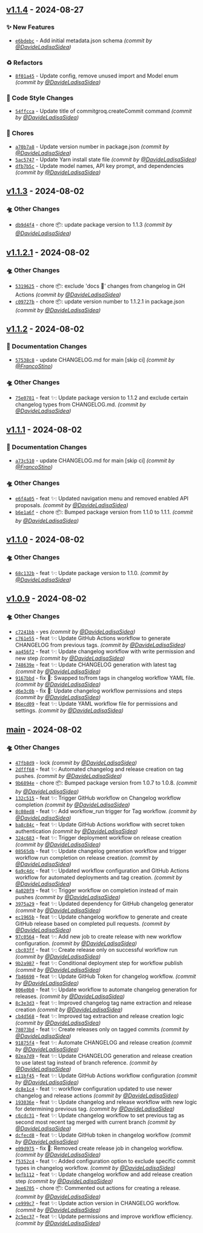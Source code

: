 ## [v1.1.4] - 2024-08-27
### :sparkles: New Features
- [`e6bdebc`](https://github.com/FrancoStino/commitgroq/commit/e6bdebc43c175d2541e81a188eabc668d739f565) - Add initial metadata.json schema *(commit by [@DavideLadisaSidea](https://github.com/DavideLadisaSidea))*

### :recycle: Refactors
- [`8f01a45`](https://github.com/FrancoStino/commitgroq/commit/8f01a4575613f32c98fa0cacd477839c6abd62af) - Update config, remove unused import and Model enum *(commit by [@DavideLadisaSidea](https://github.com/DavideLadisaSidea))*

### :art: Code Style Changes
- [`54ffcca`](https://github.com/FrancoStino/commitgroq/commit/54ffcca6f53c77b55fc1f4fcde98c8ce6cd697a8) - Update title of commitgroq.createCommit command *(commit by [@DavideLadisaSidea](https://github.com/DavideLadisaSidea))*

### :wrench: Chores
- [`a70b7a8`](https://github.com/FrancoStino/commitgroq/commit/a70b7a884b6df61f0cbf141326aa0806c0c806e2) - Update version number in package.json *(commit by [@DavideLadisaSidea](https://github.com/DavideLadisaSidea))*
- [`5ac5747`](https://github.com/FrancoStino/commitgroq/commit/5ac5747fabf105d94cb900201f6e435ced30a0af) - Update Yarn install state file *(commit by [@DavideLadisaSidea](https://github.com/DavideLadisaSidea))*
- [`dfb7b5c`](https://github.com/FrancoStino/commitgroq/commit/dfb7b5ccd7b1b8332a379024a73286393a402df7) - Update model names, API key prompt, and dependencies *(commit by [@DavideLadisaSidea](https://github.com/DavideLadisaSidea))*


## [v1.1.3] - 2024-08-02
### :flying_saucer: Other Changes
- [`db9d4f4`](https://github.com/FrancoStino/commitgroq/commit/db9d4f4f0583bf55049502bc9554e4c901e425ad) - chore 📦: update package version to 1.1.3 *(commit by [@DavideLadisaSidea](https://github.com/DavideLadisaSidea))*


## [v1.1.2.1] - 2024-08-02
### :flying_saucer: Other Changes
- [`5319625`](https://github.com/FrancoStino/commitgroq/commit/531962542c8114355f63595856853e12678f56c1) - chore 📦: exclude 'docs 📝' changes from changelog in GH Actions *(commit by [@DavideLadisaSidea](https://github.com/DavideLadisaSidea))*
- [`c09727b`](https://github.com/FrancoStino/commitgroq/commit/c09727b0b4285ea54cbc68ceca95aeb49d4b48e6) - chore 📦: update version number to 1.1.2.1 in package.json *(commit by [@DavideLadisaSidea](https://github.com/DavideLadisaSidea))*


## [v1.1.2] - 2024-08-02
### :memo: Documentation Changes
- [`57538c8`](https://github.com/FrancoStino/commitgroq/commit/57538c8908396c89cc7ec814ab70d0dfa33cde50) - update CHANGELOG.md for main [skip ci] *(commit by [@FrancoStino](https://github.com/FrancoStino))*

### :flying_saucer: Other Changes
- [`75e0781`](https://github.com/FrancoStino/commitgroq/commit/75e0781b38136e24e202e10cc8ea420f7fc240e9) - feat ✨: Update package version to 1.1.2 and exclude certain changelog types from CHANGELOG.md. *(commit by [@DavideLadisaSidea](https://github.com/DavideLadisaSidea))*


## [v1.1.1] - 2024-08-02
### :memo: Documentation Changes
- [`a73c510`](https://github.com/FrancoStino/commitgroq/commit/a73c510189f14a6c93fd9b50558b2ac2b9393f0b) - update CHANGELOG.md for main [skip ci] *(commit by [@FrancoStino](https://github.com/FrancoStino))*

### :flying_saucer: Other Changes
- [`e6f4a05`](https://github.com/FrancoStino/commitgroq/commit/e6f4a053754edc1587decc7f3820450504349d37) - feat ✨: Updated navigation menu and removed enabled API proposals. *(commit by [@DavideLadisaSidea](https://github.com/DavideLadisaSidea))*
- [`b6e1a6f`](https://github.com/FrancoStino/commitgroq/commit/b6e1a6f0d1ac7e8060af00308bd2f2bc1882463f) - chore 📦: Bumped package version from 1.1.0 to 1.1.1. *(commit by [@DavideLadisaSidea](https://github.com/DavideLadisaSidea))*


## [v1.1.0] - 2024-08-02
### :flying_saucer: Other Changes
- [`68c132b`](https://github.com/FrancoStino/commitgroq/commit/68c132bbbebbbacc0503a5cc9b477958903fa333) - feat ✨: Update package version to 1.1.0. *(commit by [@DavideLadisaSidea](https://github.com/DavideLadisaSidea))*


## [v1.0.9] - 2024-08-02
### :flying_saucer: Other Changes
- [`c7241bb`](https://github.com/FrancoStino/commitgroq/commit/c7241bb626df179c26ed5d56b746900b91975957) - yes *(commit by [@DavideLadisaSidea](https://github.com/DavideLadisaSidea))*
- [`c761e55`](https://github.com/FrancoStino/commitgroq/commit/c761e55a028e3e34f459d749010c7b8bda2ad982) - feat ✨: Update GitHub Actions workflow to generate CHANGELOG from previous tags. *(commit by [@DavideLadisaSidea](https://github.com/DavideLadisaSidea))*
- [`aa456f2`](https://github.com/FrancoStino/commitgroq/commit/aa456f2ec22d0dc3291102e005b24fb11f56e570) - feat ✨: Update changelog workflow with write permission and new step *(commit by [@DavideLadisaSidea](https://github.com/DavideLadisaSidea))*
- [`748639e`](https://github.com/FrancoStino/commitgroq/commit/748639e1c2c4b28d93e12c210ce67ac8f7d0009c) - feat ✨: Update CHANGELOG generation with latest tag *(commit by [@DavideLadisaSidea](https://github.com/DavideLadisaSidea))*
- [`9167bbd`](https://github.com/FrancoStino/commitgroq/commit/9167bbd3b3dc4f5b69991480285903eb6ec65d04) - fix 🐛: Swapped to/from tags in changelog workflow YAML file. *(commit by [@DavideLadisaSidea](https://github.com/DavideLadisaSidea))*
- [`d6e3c0b`](https://github.com/FrancoStino/commitgroq/commit/d6e3c0bb256ef58f16d21e15e184c200a7caddda) - fix 🐛: Update changelog workflow permissions and steps *(commit by [@DavideLadisaSidea](https://github.com/DavideLadisaSidea))*
- [`86ecd09`](https://github.com/FrancoStino/commitgroq/commit/86ecd09b1ca1b143c50ace26b9a3acedaeab36d6) - feat ✨: Update YAML workflow file for permissions and settings. *(commit by [@DavideLadisaSidea](https://github.com/DavideLadisaSidea))*


## [main] - 2024-08-02
### :flying_saucer: Other Changes
- [`47fb8d9`](https://github.com/FrancoStino/commitgroq/commit/47fb8d96ecb6820eb131ff0432bce263ccf8bd9b) - lock *(commit by [@DavideLadisaSidea](https://github.com/DavideLadisaSidea))*
- [`2dfff68`](https://github.com/FrancoStino/commitgroq/commit/2dfff680c48aa44b20f98919cb9403279ca3f2a9) - feat ✨: Automated changelog and release creation on tag pushes. *(commit by [@DavideLadisaSidea](https://github.com/DavideLadisaSidea))*
- [`9b6894e`](https://github.com/FrancoStino/commitgroq/commit/9b6894e39ba9a11f647a2ea5d59c1f7f8d7adbe4) - chore 📦: Bumped package version from 1.0.7 to 1.0.8. *(commit by [@DavideLadisaSidea](https://github.com/DavideLadisaSidea))*
- [`132c515`](https://github.com/FrancoStino/commitgroq/commit/132c515bf47bd2f780488e64fc64f11eea99fb61) - feat ✨: Trigger GitHub workflow on Changelog workflow completion *(commit by [@DavideLadisaSidea](https://github.com/DavideLadisaSidea))*
- [`8c08ed8`](https://github.com/FrancoStino/commitgroq/commit/8c08ed89ba48e25bead0f5f4ff42f8e9b6221efc) - feat ✨: Add workflow_run trigger for Tag workflow. *(commit by [@DavideLadisaSidea](https://github.com/DavideLadisaSidea))*
- [`ba8c84c`](https://github.com/FrancoStino/commitgroq/commit/ba8c84c09b15f08afc4f3e3fb0fd1e528e291e2a) - feat ✨: Update GitHub Actions workflow with secret token authentication *(commit by [@DavideLadisaSidea](https://github.com/DavideLadisaSidea))*
- [`324c683`](https://github.com/FrancoStino/commitgroq/commit/324c6838bfcccbd3b5f1756ca7433a4f3d61d85a) - feat ✨: Trigger deployment workflow on release creation *(commit by [@DavideLadisaSidea](https://github.com/DavideLadisaSidea))*
- [`08565db`](https://github.com/FrancoStino/commitgroq/commit/08565db37024bc53a4d4490bc06ad4fecc23324b) - feat ✨: Update changelog generation workflow and trigger workflow run completion on release creation. *(commit by [@DavideLadisaSidea](https://github.com/DavideLadisaSidea))*
- [`6a9c4dc`](https://github.com/FrancoStino/commitgroq/commit/6a9c4dc180285f7dad6d33bab515441437122cb5) - feat ✨: Updated workflow configuration and GitHub Actions workflow for automated deployments and tag creation. *(commit by [@DavideLadisaSidea](https://github.com/DavideLadisaSidea))*
- [`4a020f9`](https://github.com/FrancoStino/commitgroq/commit/4a020f9ab872fb8e0f52a6d90d69662c79810334) - feat ✨: Trigger workflow on completion instead of main pushes *(commit by [@DavideLadisaSidea](https://github.com/DavideLadisaSidea))*
- [`3975a29`](https://github.com/FrancoStino/commitgroq/commit/3975a29ed0c9b5e35985725966696bb5115425d2) - feat ✨: Updated dependency for GitHub changelog generator *(commit by [@DavideLadisaSidea](https://github.com/DavideLadisaSidea))*
- [`ec1965b`](https://github.com/FrancoStino/commitgroq/commit/ec1965b94cdee5c86cad28d43b61547cc1876917) - feat ✨: Update changelog workflow to generate and create GitHub release based on completed pull requests. *(commit by [@DavideLadisaSidea](https://github.com/DavideLadisaSidea))*
- [`97c0564`](https://github.com/FrancoStino/commitgroq/commit/97c05648d2347d8ae4c4a7b95198ef21381a79fb) - feat ✨: Add new job to create release with new workflow configuration. *(commit by [@DavideLadisaSidea](https://github.com/DavideLadisaSidea))*
- [`cbc03ff`](https://github.com/FrancoStino/commitgroq/commit/cbc03ff0d9e391c4d3f9e2281ae9f9058952cb59) - feat ✨: Create release only on successful workflow run *(commit by [@DavideLadisaSidea](https://github.com/DavideLadisaSidea))*
- [`9b2a987`](https://github.com/FrancoStino/commitgroq/commit/9b2a987f392f3678ff809c29be32001766851108) - feat ✨: Conditional deployment step for workflow publish *(commit by [@DavideLadisaSidea](https://github.com/DavideLadisaSidea))*
- [`fb46690`](https://github.com/FrancoStino/commitgroq/commit/fb466906681cd8676037de5f8bc16cf355255c4d) - feat ✨: Update GitHub Token for changelog workflow. *(commit by [@DavideLadisaSidea](https://github.com/DavideLadisaSidea))*
- [`806e0b0`](https://github.com/FrancoStino/commitgroq/commit/806e0b076859229ad0beb2294852cde0b48179e0) - feat ✨: Update workflow to automate changelog generation for releases. *(commit by [@DavideLadisaSidea](https://github.com/DavideLadisaSidea))*
- [`8c3e3d3`](https://github.com/FrancoStino/commitgroq/commit/8c3e3d3a7dd05bd359854c9c0aa667025619f029) - feat ✨: Improved changelog tag name extraction and release creation *(commit by [@DavideLadisaSidea](https://github.com/DavideLadisaSidea))*
- [`cb4d568`](https://github.com/FrancoStino/commitgroq/commit/cb4d56860bed7e9c7fdf48fd6f774532a6fc17ca) - feat ✨: Improved tag extraction and release creation logic *(commit by [@DavideLadisaSidea](https://github.com/DavideLadisaSidea))*
- [`78073bd`](https://github.com/FrancoStino/commitgroq/commit/78073bd5f93d2a8a1183193df3b40359f8ce1a97) - feat ✨: Create releases only on tagged commits *(commit by [@DavideLadisaSidea](https://github.com/DavideLadisaSidea))*
- [`91875f4`](https://github.com/FrancoStino/commitgroq/commit/91875f484b6e3c7eee50d1ae189aa9f2d7b15b7e) - feat ✨: Automate CHANGELOG and release creation *(commit by [@DavideLadisaSidea](https://github.com/DavideLadisaSidea))*
- [`02ea7d9`](https://github.com/FrancoStino/commitgroq/commit/02ea7d97b9fd63538deaba03898cb8c0e990aa74) - feat ✨: Update CHANGELOG generation and release creation to use latest tag instead of branch reference. *(commit by [@DavideLadisaSidea](https://github.com/DavideLadisaSidea))*
- [`e11bf45`](https://github.com/FrancoStino/commitgroq/commit/e11bf458bfddd069d0f4b0df97bf1610d6092939) - feat ✨: Update GitHub Actions workflow configuration *(commit by [@DavideLadisaSidea](https://github.com/DavideLadisaSidea))*
- [`dc8e1c4`](https://github.com/FrancoStino/commitgroq/commit/dc8e1c48d980b7bd1b521310a6eec9299af48019) - feat ✨: workflow configuration updated to use newer changelog and release actions *(commit by [@DavideLadisaSidea](https://github.com/DavideLadisaSidea))*
- [`193036e`](https://github.com/FrancoStino/commitgroq/commit/193036eadca1f57de77d6c5d38392927766202cf) - feat ✨: Update changelog and release workflow with new logic for determining previous tag. *(commit by [@DavideLadisaSidea](https://github.com/DavideLadisaSidea))*
- [`c6cdc31`](https://github.com/FrancoStino/commitgroq/commit/c6cdc31d22abbe2c4e66690cd13d9b4b7bff012c) - feat ✨: Update changelog workflow to set previous tag as second most recent tag merged with current branch *(commit by [@DavideLadisaSidea](https://github.com/DavideLadisaSidea))*
- [`dcfecd8`](https://github.com/FrancoStino/commitgroq/commit/dcfecd87a7f2f99c8349acf58db0cfe02de3ac78) - feat ✨: Update GitHub token in changelog workflow *(commit by [@DavideLadisaSidea](https://github.com/DavideLadisaSidea))*
- [`e09d975`](https://github.com/FrancoStino/commitgroq/commit/e09d97528ba73a0ad7641d47396a8ae4975ec138) - fix 🐛: Removed create release job in changelog workflow. *(commit by [@DavideLadisaSidea](https://github.com/DavideLadisaSidea))*
- [`f5352c4`](https://github.com/FrancoStino/commitgroq/commit/f5352c4f3d581b80de7dc1d70d17bdffb557d3c0) - feat ✨: Added configuration option to exclude specific commit types in changelog workflow. *(commit by [@DavideLadisaSidea](https://github.com/DavideLadisaSidea))*
- [`befb112`](https://github.com/FrancoStino/commitgroq/commit/befb112258e1b88105d11a3573f2ec9903b72fbb) - feat ✨: Update changelog workflow and add release creation step *(commit by [@DavideLadisaSidea](https://github.com/DavideLadisaSidea))*
- [`3ee6705`](https://github.com/FrancoStino/commitgroq/commit/3ee67053d2cf59b08cb11d345f4d8636978e7901) - chore 📦: Commented out actions for creating a release. *(commit by [@DavideLadisaSidea](https://github.com/DavideLadisaSidea))*
- [`ce999c7`](https://github.com/FrancoStino/commitgroq/commit/ce999c7de9af4b40fad8773ea754f1037eb83596) - feat ✨: Update action version in CHANGELOG workflow. *(commit by [@DavideLadisaSidea](https://github.com/DavideLadisaSidea))*
- [`2c5ec37`](https://github.com/FrancoStino/commitgroq/commit/2c5ec37320bf660051f01e86b3e72292631c4d27) - feat ✨: Update permissions and improve workflow efficiency. *(commit by [@DavideLadisaSidea](https://github.com/DavideLadisaSidea))*

[main]: https://github.com/FrancoStino/commitgroq/compare/v1.0.7...main
[v1.0.9]: https://github.com/FrancoStino/commitgroq/compare/v1.0.8...v1.0.9
[v1.1.0]: https://github.com/FrancoStino/commitgroq/compare/v1.0.9...v1.1.0
[v1.1.1]: https://github.com/FrancoStino/commitgroq/compare/v1.1.0...v1.1.1
[v1.1.2]: https://github.com/FrancoStino/commitgroq/compare/v1.1.1...v1.1.2
[v1.1.2.1]: https://github.com/FrancoStino/commitgroq/compare/v1.1.2...v1.1.2.1
[v1.1.3]: https://github.com/FrancoStino/commitgroq/compare/v1.1.2.1...v1.1.3
[v1.1.4]: https://github.com/FrancoStino/commitgroq/compare/v1.1.3...v1.1.4
